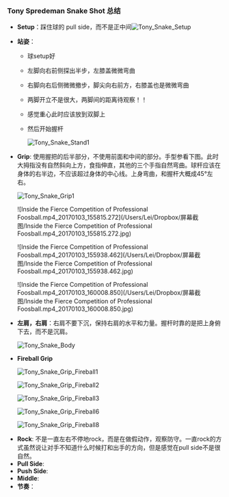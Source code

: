 ### Tony Spredeman Snake Shot 总结

- **Setup**：踩住球的 pull side，而不是正中间![Tony_Snake_Setup](/Users/Lei/Dropbox/屏幕截图/Tony_Snake_Setup.jpg)

- **站姿**：

  - 球setup好

  - 左脚向右前侧探出半步，左膝盖微微弯曲

  - 右脚向右后侧微微撤步，脚尖向右前方，右膝盖也是微微弯曲

  - 两脚开立不是很大，两脚间的距离待观察！！

  - 感觉重心此时应该放到双脚上

  - 然后开始握杆

    ![Tony_Snake_Stand1](/Users/Lei/Dropbox/屏幕截图/Tony_Snake_Stand1.jpg)

- **Grip**: 使用握把的后半部分，不使用前面和中间的部分。手型参看下图。此时大拇指没有自然斜向上方，食指伸直，其他的三个手指自然弯曲。球杆应该在身体的右半边，不应该超过身体的中心线。上身弯曲，和握杆大概成45°左右。

  ![Tony_Snake_Grip1](/Users/Lei/Dropbox/屏幕截图/Tony_Snake_Grip1.jpg)

  ![Inside the Fierce Competition of Professional Foosball.mp4_20170103_155815.272](/Users/Lei/Dropbox/屏幕截图/Inside the Fierce Competition of Professional Foosball.mp4_20170103_155815.272.jpg)

  ![Inside the Fierce Competition of Professional Foosball.mp4_20170103_155938.462](/Users/Lei/Dropbox/屏幕截图/Inside the Fierce Competition of Professional Foosball.mp4_20170103_155938.462.jpg)

  ![Inside the Fierce Competition of Professional Foosball.mp4_20170103_160008.850](/Users/Lei/Dropbox/屏幕截图/Inside the Fierce Competition of Professional Foosball.mp4_20170103_160008.850.jpg)

- **左肩，右肩**：右肩不要下沉，保持右肩的水平和力量。握杆时靠的是把上身俯下去，而不是沉肩。

  ![Tony_Snake_Body](/Users/Lei/Dropbox/屏幕截图/Tony_Snake_Body.jpg)



* **Fireball Grip**

  ![Tony_Snake_Grip_Fireball1](/Users/Lei/Dropbox/屏幕截图/Tony_Snake_Grip_Fireball1.jpg)

  ![Tony_Snake_Grip_Fireball2](/Users/Lei/Dropbox/屏幕截图/Tony_Snake_Grip_Fireball2.jpg)

  ![Tony_Snake_Grip_Fireball3](/Users/Lei/Dropbox/屏幕截图/Tony_Snake_Grip_Fireball3.jpg)

  ![Tony_Snake_Grip_Fireball6](/Users/Lei/Dropbox/屏幕截图/Tony_Snake_Grip_Fireball6.jpg)

  ![Tony_Snake_Grip_Fireball8](/Users/Lei/Dropbox/屏幕截图/Tony_Snake_Grip_Fireball8.jpg)

- **Rock**: 不是一直左右不停地rock，而是在做假动作，观察防守。一直rock的方式虽然说让对手不知道什么时候打和出手的方向，但是感觉在pull side不是很自然。
- **Pull Side**:
- **Push Side**:
- **Middle**:
- **节奏**：